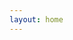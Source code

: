 ```yaml
---
layout: home
---
```



<!-- <div class="left_right_shadow">
<span class="box-shodow-left"></span>
<div class="row justify-content-center">
  <div class="col-lg-1 button-col">
    <button type="button" class="btn carousel-btn previous-button">←</button>
  </div>
  <div class="col-lg-10">
    <div class="scene">
      <div class="carousel">
      </div>
    </div>
  </div>
  <div class="col-lg-1 button-col">
    <button type="button" class="btn carousel-btn next-button">→</button>
  </div>
  </div>
  <span class="box-shodow-right"></span>
</div> -->
<div class="carouselnew">
<div class="carousel">
</div>
</div>
